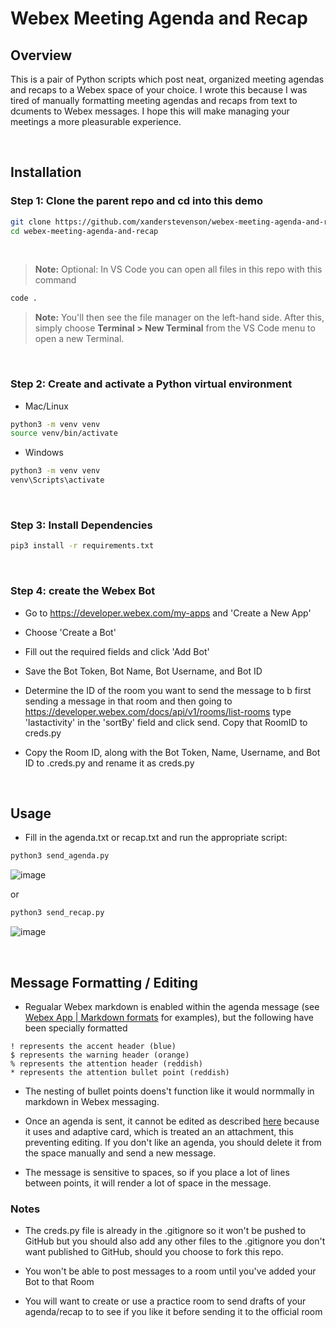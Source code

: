 # Webex Meeting Agenda and Recap

## Overview

This is a pair of Python scripts which post neat, organized meeting agendas and recaps to a Webex space of your choice. I wrote this because I was tired of manually formatting meeting agendas and recaps from text to dcuments to Webex messages. I hope this will make managing your meetings a more pleasurable experience.

<br>

## Installation

### **Step 1**: Clone the parent repo and cd into this demo

```bash
git clone https://github.com/xanderstevenson/webex-meeting-agenda-and-recap.git
cd webex-meeting-agenda-and-recap
```
<br>

> **Note:** Optional: In VS Code you can open all files in this repo with this command
```bash
code .
```
> **Note:** You'll then see the file manager on the left-hand side. After this, simply choose **Terminal > New Terminal** from the VS Code menu to open a new Terminal.
<br>


### **Step 2**: Create and activate a Python virtual environment

- Mac/Linux
```bash
python3 -m venv venv
source venv/bin/activate
```
- Windows
```bash
python3 -m venv venv
venv\Scripts\activate
```
<br>



### **Step 3**: Install Dependencies

```bash
pip3 install -r requirements.txt
```
<br>



### **Step 4**: create the Webex Bot

- Go to https://developer.webex.com/my-apps and 'Create a New App'

- Choose 'Create a Bot'

- Fill out the required fields and click 'Add Bot'

- Save the Bot Token, Bot Name, Bot Username, and Bot ID 

- Determine the ID of the room you want to send the message to b first sending a message in that room
and then going to https://developer.webex.com/docs/api/v1/rooms/list-rooms
type 'lastactivity' in the 'sortBy' field and click send. Copy that RoomID to creds.py

- Copy the Room ID, along with the Bot Token, Name, Username, and Bot ID to .creds.py and rename it as creds.py

<br>


## Usage

- Fill in the agenda.txt or recap.txt and run the appropriate script:

```bash
python3 send_agenda.py
```

![image](https://github.com/user-attachments/assets/025bc15b-c289-46ee-a1dd-99597fd87297)


or

```bash
python3 send_recap.py
```

![image](https://github.com/user-attachments/assets/ef085469-53ed-4fcc-813b-d5fc97c6bb5a)




<br>



## Message Formatting / Editing

- Regualar Webex markdown is enabled within the agenda message (see [Webex App | Markdown formats](https://help.webex.com/en-us/article/n7i55j5/Webex-App-%7C-Markdown-formats) for examples), but the following have been specially formatted

```
! represents the accent header (blue)
$ represents the warning header (orange)
% represents the attention header (reddish)
* represents the attention bullet point (reddish)
```

- The nesting of bullet points doens't function like it would normmally in markdown in Webex messaging.

- Once an agenda is sent, it cannot be edited as described [here](https://developer.webex.com/docs/api/v1/messages/edit-a-message) because it uses and adaptive card, which is treated an an attachment, this preventing editing.
If you don't like an agenda, you should delete it from the space manually and send a new message.

- The message is sensitive to spaces, so if you place a lot of lines between points, it will render a lot of space in the message.


### Notes

- The creds.py file is already in the .gitignore so it won't be pushed to GitHub but you should also add any other files to the .gitignore you don't want published to GitHub, should you choose to fork this repo.

- You won't be able to post messages to a room until you've added your Bot to that Room

- You will want to create or use a practice room to send drafts of your agenda/recap to to see if you like it before sending it to the official room
